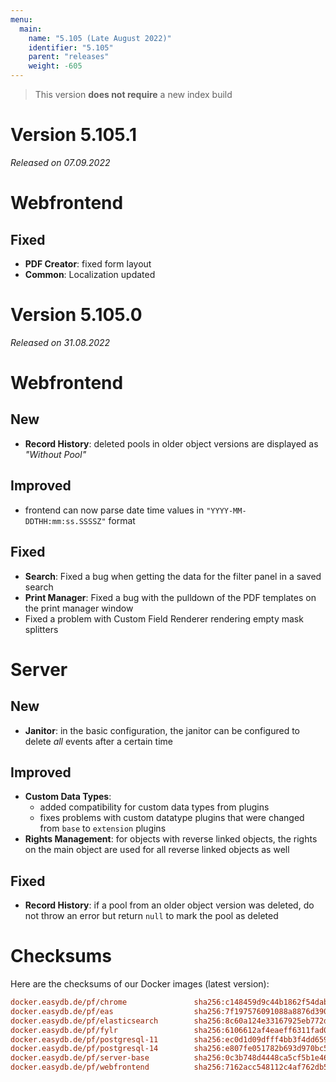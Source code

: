 ```yaml
---
menu:
  main:
    name: "5.105 (Late August 2022)"
    identifier: "5.105"
    parent: "releases"
    weight: -605
---
```


> This version **does not require** a new index build

# Version 5.105.1

*Released on 07.09.2022*

# Webfrontend

## Fixed

* **PDF Creator**: fixed form layout
* **Common**: Localization updated

# Version 5.105.0

*Released on 31.08.2022*


# Webfrontend

## New

* **Record History**: deleted pools in older object versions are displayed as *"Without Pool"*

## Improved

* frontend can now parse date time values in `"YYYY-MM-DDTHH:mm:ss.SSSSZ"` format

## Fixed

* **Search**: Fixed a bug when getting the data for the filter panel in a saved search
* **Print Manager**: Fixed a bug with the pulldown of the PDF templates on the print manager window
* Fixed a problem with Custom Field Renderer rendering empty mask splitters


# Server

## New

* **Janitor**: in the basic configuration, the janitor can be configured to delete *all* events after a certain time

## Improved

* **Custom Data Types**:
  * added compatibility for custom data types from plugins
  * fixes problems with custom datatype plugins that were changed from `base` to `extension` plugins
* **Rights Management**: for objects with reverse linked objects, the rights on the main object are used for all reverse linked objects as well

## Fixed

* **Record History**: if a pool from an older object version was deleted, do not throw an error but return `null` to mark the pool as deleted


# Checksums

Here are the checksums of our Docker images (latest version):

```ini
docker.easydb.de/pf/chrome               sha256:c148459d9c44b1862f54dabe6d5c9548e3a22871640be42558b5a3bf5696c162
docker.easydb.de/pf/eas                  sha256:7f197576091088a8876d39021b97a05e175c8d6908c5faa233045de2a37fe81f
docker.easydb.de/pf/elasticsearch        sha256:8c60a124e33167925eb772d277df818786af7a2a6479ae4c0e35cce45a1fa6a0
docker.easydb.de/pf/fylr                 sha256:6106612af4eaeff6311fad03708e61745a52e21aaccc9ea557ea8d49601bb774
docker.easydb.de/pf/postgresql-11        sha256:ec0d1d09dfff4bb3f4dd659e8ef7b8e4c66d72f6414283a9b824cc8bbfcc2458
docker.easydb.de/pf/postgresql-14        sha256:e807fe051782b693d970bc5938a78a896a6d042efc82e0ba08af6a9ce3f4d719
docker.easydb.de/pf/server-base          sha256:0c3b748d4448ca5cf5b1e46640a0407cd46546e2cc1e7a667b2513706a53b249
docker.easydb.de/pf/webfrontend          sha256:7162acc548112c4af762db5377130672c412c791e8e60414b842f0d556bc054d
```
